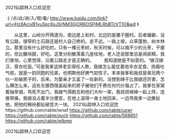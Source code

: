 
2021仙踪林入口欢迎您




《 /点/此/进/入/观/看/ http://www.baidu.com/link?url=jHz8AcivB1yuSpc8sJSrNM3GjOR6OSPiMLRbBTcVT1O&wd 》




　　从这里，山岭分开两道沟，南边是上和村，北边的是骡子圈村。后者偏僻，没有公路，很窄的土石路还是村人自己修的。走不远，一路上坡，众草蓬勃，树木林立。那里没有什么好吃的，只有一棵元枣树，秋天时候，可以摘不少的元枣，干瘪的，但比糖块甜，好吃。这里分别散落着几座坟地，老人还说那里总是闹妖精。我们害怕，心里觉得，沿着公路走才是正确的。
　　我知道她是不如意的。“嫁汉嫁汉，穿衣吃饭。”可是我爹这样老实得任人欺，我娘怎么能仗着他丰衣足食、扬眉吐气呢。就是一奶同胞的兄弟，也明欺他好脾气软性子。本来我爹和我叔是弟兄两个伙一处破房子的，后来，为娶亲才又盖了一处新的。没想到婶子比我娘还厉害，怎么横怎么来，这处东挪西借盖起来的房子被他们不费任何代价强占了。我爹在家窝着抽旱烟，骂死不出门，我娘气得跑去和他们大吵一架，我叔叔婶婶一起上阵，连推带搡，我娘没占着半分便宜，在地上滚得一身土地回来，一边骂我爹一边撕扯他，把他的棉袄都扯破恁大一块。
2021仙踪林入口欢迎您https://github.com/rabte/wnaf
https://github.com/rabte/uzwr
https://github.com/rabte/quch
https://github.com/rabte/568851
https://github.com/rabte/wlbmp





2021仙踪林入口欢迎您
